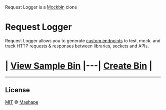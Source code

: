 Request Logger is a [Mockbin](http://mockbin.org/) clone

Request Logger
=======

Request Logger allows you to generate [custom endpoints](/bin/create) to test, mock, and track HTTP requests & responses between libraries, sockets and APIs.

 # | [View Sample Bin](/bin/e7839008-6681-40cf-9965-4df2fe8861c5/view) 	|---|   [Create Bin](/bin/create)	|


* * *

## License

[MIT](LICENSE) &copy; [Mashape](https://www.mashape.com)
